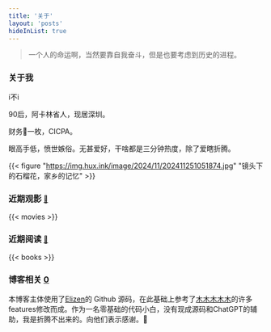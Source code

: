 ```yaml
---
title: '关于'
layout: 'posts'
hideInList: true
---
```

> 一个人的命运啊，当然要靠自我奋斗，但是也要考虑到历史的进程。
  
### 关于我

i不i

90后，阿卡林省人，现居深圳。

财务🐶一枚，CICPA。

眼高手低，愤世嫉俗。无甚爱好，干啥都是三分钟热度，除了爱瞎折腾。

{{< figure "https://img.hux.ink/image/2024/11/202411251051874.jpg" "镜头下的石榴花，家乡的记忆" >}}

### 近期观影 <small>[🔗](/movies)</small>

{{< movies >}}

### 近期阅读 <small>[🔗](/books)</small>

{{< books >}}


### 博客相关  [<span id="twikoo_visitors">0</span>](https://hux.ink/recent/)

本博客主体使用了[Elizen](https://elizen.me/)的 Github 源码，在此基础上参考了[木木木木木](https://immmmm.com/)的许多features修改而成。作为一名零基础的代码小白，没有现成源码和ChatGPT的辅助，我是折腾不出来的。向他们表示感谢。🤞

